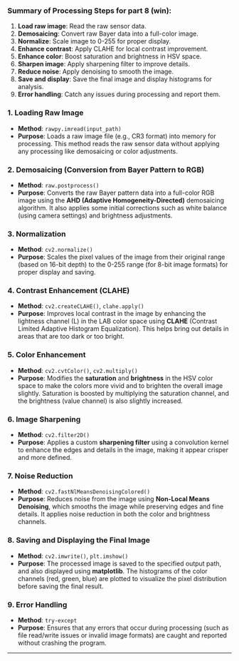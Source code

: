 ### Summary of Processing Steps for part 8 (win):
1. **Load raw image**: Read the raw sensor data.
2. **Demosaicing**: Convert raw Bayer data into a full-color image.
3. **Normalize**: Scale image to 0-255 for proper display.
4. **Enhance contrast**: Apply CLAHE for local contrast improvement.
5. **Enhance color**: Boost saturation and brightness in HSV space.
6. **Sharpen image**: Apply sharpening filter to improve details.
7. **Reduce noise**: Apply denoising to smooth the image.
8. **Save and display**: Save the final image and display histograms for analysis.
9. **Error handling**: Catch any issues during processing and report them.


### 1. **Loading Raw Image**
   - **Method**: `rawpy.imread(input_path)`
   - **Purpose**: Loads a raw image file (e.g., CR3 format) into memory for processing. This method reads the raw sensor data without applying any processing like demosaicing or color adjustments.

### 2. **Demosaicing (Conversion from Bayer Pattern to RGB)**
   - **Method**: `raw.postprocess()`
   - **Purpose**: Converts the raw Bayer pattern data into a full-color RGB image using the **AHD (Adaptive Homogeneity-Directed)** demosaicing algorithm. It also applies some initial corrections such as white balance (using camera settings) and brightness adjustments.

### 3. **Normalization**
   - **Method**: `cv2.normalize()`
   - **Purpose**: Scales the pixel values of the image from their original range (based on 16-bit depth) to the 0-255 range (for 8-bit image formats) for proper display and saving.

### 4. **Contrast Enhancement (CLAHE)**
   - **Method**: `cv2.createCLAHE()`, `clahe.apply()`
   - **Purpose**: Improves local contrast in the image by enhancing the lightness channel (L) in the LAB color space using **CLAHE** (Contrast Limited Adaptive Histogram Equalization). This helps bring out details in areas that are too dark or too bright.

### 5. **Color Enhancement**
   - **Method**: `cv2.cvtColor()`, `cv2.multiply()`
   - **Purpose**: Modifies the **saturation** and **brightness** in the HSV color space to make the colors more vivid and to brighten the overall image slightly. Saturation is boosted by multiplying the saturation channel, and the brightness (value channel) is also slightly increased.

### 6. **Image Sharpening**
   - **Method**: `cv2.filter2D()`
   - **Purpose**: Applies a custom **sharpening filter** using a convolution kernel to enhance the edges and details in the image, making it appear crisper and more defined.

### 7. **Noise Reduction**
   - **Method**: `cv2.fastNlMeansDenoisingColored()`
   - **Purpose**: Reduces noise from the image using **Non-Local Means Denoising**, which smooths the image while preserving edges and fine details. It applies noise reduction in both the color and brightness channels.

### 8. **Saving and Displaying the Final Image**
   - **Method**: `cv2.imwrite()`, `plt.imshow()`
   - **Purpose**: The processed image is saved to the specified output path, and also displayed using **matplotlib**. The histograms of the color channels (red, green, blue) are plotted to visualize the pixel distribution before saving the final result.

### 9. **Error Handling**
   - **Method**: `try-except`
   - **Purpose**: Ensures that any errors that occur during processing (such as file read/write issues or invalid image formats) are caught and reported without crashing the program.

---